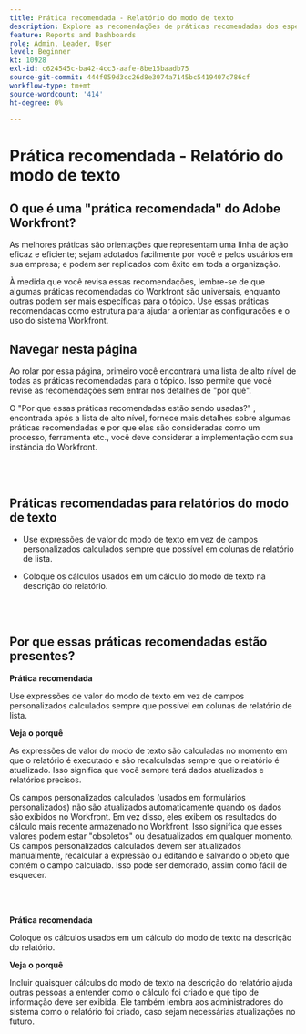 ```yaml
---
title: Prática recomendada - Relatório do modo de texto
description: Explore as recomendações de práticas recomendadas dos especialistas do Adobe Workfront sobre como configurar, gerenciar e usar os relatórios do modo de texto do Workfront.
feature: Reports and Dashboards
role: Admin, Leader, User
level: Beginner
kt: 10928
exl-id: c624545c-ba42-4cc3-aafe-8be15baadb75
source-git-commit: 444f059d3cc26d8e3074a7145bc5419407c786cf
workflow-type: tm+mt
source-wordcount: '414'
ht-degree: 0%

---
```


# Prática recomendada - Relatório do modo de texto

## O que é uma &quot;prática recomendada&quot; do Adobe Workfront?

As melhores práticas são orientações que representam uma linha de ação eficaz e eficiente; sejam adotados facilmente por você e pelos usuários em sua empresa; e podem ser replicados com êxito em toda a organização.

À medida que você revisa essas recomendações, lembre-se de que algumas práticas recomendadas do Workfront são universais, enquanto outras podem ser mais específicas para o tópico. Use essas práticas recomendadas como estrutura para ajudar a orientar as configurações e o uso do sistema Workfront.

## Navegar nesta página

Ao rolar por essa página, primeiro você encontrará uma lista de alto nível de todas as práticas recomendadas para o tópico. Isso permite que você revise as recomendações sem entrar nos detalhes de &quot;por quê&quot;.

O &quot;Por que essas práticas recomendadas estão sendo usadas?&quot; , encontrada após a lista de alto nível, fornece mais detalhes sobre algumas práticas recomendadas e por que elas são consideradas como um processo, ferramenta etc., você deve considerar a implementação com sua instância do Workfront.

</br>
</br>

## Práticas recomendadas para relatórios do modo de texto

* Use expressões de valor do modo de texto em vez de campos personalizados calculados sempre que possível em colunas de relatório de lista.

* Coloque os cálculos usados em um cálculo do modo de texto na descrição do relatório.

</br>
</br>

## Por que essas práticas recomendadas estão presentes?

**Prática recomendada**

Use expressões de valor do modo de texto em vez de campos personalizados calculados sempre que possível em colunas de relatório de lista.



**Veja o porquê**

As expressões de valor do modo de texto são calculadas no momento em que o relatório é executado e são recalculadas sempre que o relatório é atualizado. Isso significa que você sempre terá dados atualizados e relatórios precisos.



Os campos personalizados calculados (usados em formulários personalizados) não são atualizados automaticamente quando os dados são exibidos no Workfront. Em vez disso, eles exibem os resultados do cálculo mais recente armazenado no Workfront. Isso significa que esses valores podem estar &quot;obsoletos&quot; ou desatualizados em qualquer momento. Os campos personalizados calculados devem ser atualizados manualmente, recalcular a expressão ou editando e salvando o objeto que contém o campo calculado. Isso pode ser demorado, assim como fácil de esquecer.


</br>
</br>

**Prática recomendada**

Coloque os cálculos usados em um cálculo do modo de texto na descrição do relatório.



**Veja o porquê**

Incluir quaisquer cálculos do modo de texto na descrição do relatório ajuda outras pessoas a entender como o cálculo foi criado e que tipo de informação deve ser exibida. Ele também lembra aos administradores do sistema como o relatório foi criado, caso sejam necessárias atualizações no futuro.
